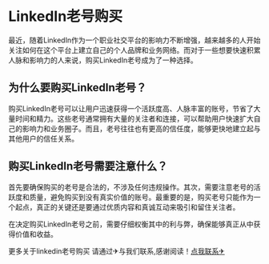 # LinkedIn老号购买

最近，随着LinkedIn作为一个职业社交平台的影响力不断增强，越来越多的人开始关注如何在这个平台上建立自己的个人品牌和业务网络。而对于一些想要快速积累人脉和影响力的人来说，购买LinkedIn老号成为了一种选择。

## 为什么要购买LinkedIn老号？

购买LinkedIn老号可以让用户迅速获得一个活跃度高、人脉丰富的账号，节省了大量时间和精力。这些老号通常拥有大量的关注者和连接，可以帮助用户快速扩大自己的影响力和业务圈子。而且，老号往往也有更高的信任度，能够更快地建立起与其他用户的信任关系。

## 购买LinkedIn老号需要注意什么？

首先要确保购买的老号是合法的，不涉及任何违规操作。其次，需要注意老号的活跃度和质量，避免购买到没有真实价值的账号。最重要的是，购买老号只能作为一个起点，真正的关键还是要通过优质内容和真诚互动来吸引和留住关注者。

在决定购买LinkedIn老号之前，需要仔细权衡其中的利与弊，确保能够真正从中获得价值和收益。

更多关于linkedin老号购买 请通过✈与我们联系,感谢阅读！[点我联系✈](https://home.G208.com)